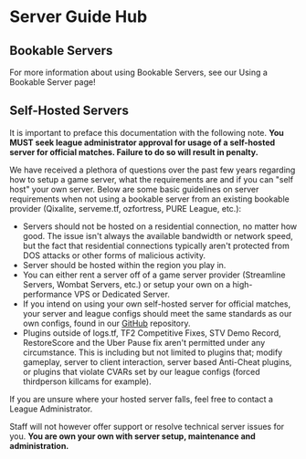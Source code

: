 # Server Guide Hub

## Bookable Servers
For more information about using Bookable Servers, see our Using a Bookable Server page!

## Self-Hosted Servers
It is important to preface this documentation with the following note. **You MUST seek league administrator approval for usage of a self-hosted server for official matches. Failure to do so will result in penalty.**

We have received a plethora of questions over the past few years regarding how to setup a game server, what the requirements are and if you can "self host" your own server. Below are some basic guidelines on server requirements when not using a bookable server from an existing bookable provider (Qixalite, serveme.tf, ozfortress, PURE League, etc.):

- Servers should not be hosted on a residential connection, no matter how good. The issue isn't always the available bandwidth or network speed, but the fact that residential connections typically aren't protected from DOS attacks or other forms of malicious activity.
- Server should be hosted within the region you play in.
- You can either rent a server off of a game server provider (Streamline Servers, Wombat Servers, etc.) or setup your own on a high-performance VPS or Dedicated Server.
- If you intend on using your own self-hosted server for official matches, your server and league configs should meet the same standards as our own configs, found in our [GitHub](https://github.com/Respawn-League/Respawn-Configs/tree/master/match-configs) repository.
- Plugins outside of logs.tf, TF2 Competitive Fixes, STV Demo Record, RestoreScore and the Uber Pause fix aren't permitted under any circumstance. This is including but not limited to plugins that; modify gameplay, server to client interaction, server based Anti-Cheat plugins, or plugins that violate CVARs set by our league configs (forced thirdperson killcams for example).

If you are unsure where your hosted server falls, feel free to contact a League Administrator.

Staff will not however offer support or resolve technical server issues for you. **You are own your own with server setup, maintenance and administration.**